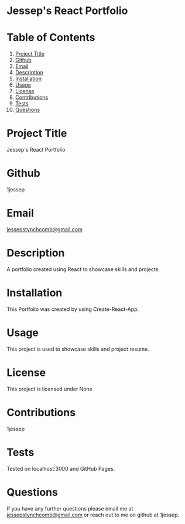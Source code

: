 # Jessep's React Portfolio

  # Table of Contents
  1. [Project Title](#Title)
  2. [Github](#Github)
  3. [Email](#Email)
  4. [Description](#Description)
  5. [Installation](#Installation)
  6. [Usage](#Usage)
  7. [License](#License)
  8. [Contributions](#Contributions)
  9. [Tests](#Tests)
  10. [Questions](#Questions)
  
  
  # Project Title
  Jessep's React Portfolio
  # Github
  1jessep
  # Email
  jessepstynchcomb@gmail.com
  # Description
  A portfolio created using React to showcase skills and projects.
  # Installation
  This Portfolio was created by using Create-React-App.
  # Usage
  This project is used to showcase skills and project resume.
  # License
  This project is licensed under None
  # Contributions
  1jessep
  # Tests
  Tested on localhost:3000 and GitHub Pages.
  # Questions
  If you have any further questions please email me at jessepstynchcomb@gmail.com or reach out to me on github at 1jessep.